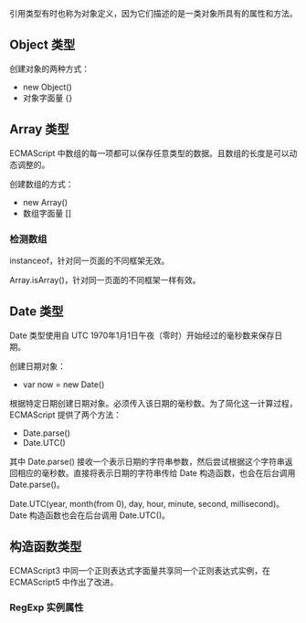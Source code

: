 引用类型有时也称为对象定义，因为它们描述的是一类对象所具有的属性和方法。

## Object 类型

创建对象的两种方式：

- new Object()
- 对象字面量 {}

## Array 类型

ECMAScript 中数组的每一项都可以保存任意类型的数据。且数组的长度是可以动态调整的。

创建数组的方式：

- new Array()
- 数组字面量 []

### 检测数组

instanceof，针对同一页面的不同框架无效。

Array.isArray()，针对同一页面的不同框架一样有效。

## Date 类型

Date 类型使用自 UTC 1970年1月1日午夜（零时）开始经过的毫秒数来保存日期。

创建日期对象：

- var now = new Date()

根据特定日期创建日期对象。必须传入该日期的毫秒数。为了简化这一计算过程，ECMAScript 提供了两个方法：

- Date.parse()
- Date.UTC()

其中 Date.parse() 接收一个表示日期的字符串参数，然后尝试根据这个字符串返回相应的毫秒数。直接将表示日期的字符串传给 Date 构造函数，也会在后台调用 Date.parse()。

Date.UTC(year, month(from 0), day, hour, minute, second, millisecond)。Date 构造函数也会在后台调用 Date.UTC()。

## 构造函数类型

ECMAScript3 中同一个正则表达式字面量共享同一个正则表达式实例，在 ECMAScript5 中作出了改进。

### RegExp 实例属性

